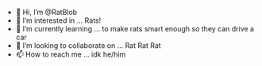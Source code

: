 - 👋 Hi, I’m @RatBlob
- 👀 I’m interested in ... Rats!
- 🌱 I’m currently learning ... to make rats smart enough so they can drive a car
- 💞️ I’m looking to collaborate on ... Rat Rat Rat
- 📫 How to reach me ... idk
he/him
<!---
RatBlob/RatBlob is a ✨ special ✨ repository because its `README.md` (this file) appears on your GitHub profile.
You can click the Preview link to take a look at your changes.
--->

